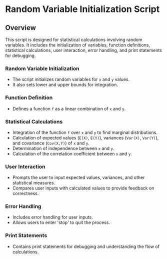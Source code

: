 # Random Variable Initialization Script

## Overview

This script is designed for statistical calculations involving random variables. It includes the initialization of variables, function definitions, statistical calculations, user interaction, error handling, and print statements for debugging.

### Random Variable Initialization

- The script initializes random variables for `x` and `y` values.
- It also sets lower and upper bounds for integration.

### Function Definition

- Defines a function `f` as a linear combination of `x` and `y`.

### Statistical Calculations

- Integration of the function `f` over `x` and `y` to find marginal distributions.
- Calculation of expected values (`E(X)`, `E(Y)`), variances (`Var(X)`, `Var(Y)`), and covariance (`Cov(X,Y)`) of `x` and `y`.
- Determination of independence between `x` and `y`.
- Calculation of the correlation coefficient between `x` and `y`.

### User Interaction

- Prompts the user to input expected values, variances, and other statistical measures.
- Compares user inputs with calculated values to provide feedback on correctness.

### Error Handling

- Includes error handling for user inputs.
- Allows users to enter 'stop' to quit the process.

### Print Statements

- Contains print statements for debugging and understanding the flow of calculations.
